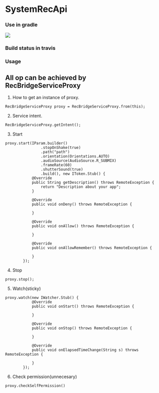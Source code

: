 # SystemRecApi

### Use in gradle
[![](https://jitpack.io/v/Tornaco/SystemRecApi.svg)](https://jitpack.io/#Tornaco/SystemRecApi)

### Build status in travis


### Usage

## All op can be achieved by RecBridgeServiceProxy

1. How to get an instance of proxy.
```
RecBridgeServiceProxy proxy = RecBridgeServiceProxy.from(this);
```

2. Service intent.
```
RecBridgeServiceProxy.getIntent();
```

3. Start
```
proxy.start(IParam.builder()
                .stopOnShake(true)
                .path("path")
                .orientation(Orientations.AUTO)
                .audioSource(AudioSource.R_SUBMIX)
                .frameRate(60)
                .shutterSound(true)
                .build(), new IToken.Stub() {
            @Override
            public String getDescription() throws RemoteException {
                return "Description about your app";
            }

            @Override
            public void onDeny() throws RemoteException {

            }

            @Override
            public void onAllow() throws RemoteException {

            }

            @Override
            public void onAllowRemember() throws RemoteException {

            }
        });
```

4. Stop
```
proxy.stop();
```

5. Watch(sticky)
```
proxy.watch(new IWatcher.Stub() {
            @Override
            public void onStart() throws RemoteException {
                
            }

            @Override
            public void onStop() throws RemoteException {

            }

            @Override
            public void onElapsedTimeChange(String s) throws RemoteException {

            }
        });
```

6. Check permission(unnecesary)
```
proxy.checkSelfPermission()
```
